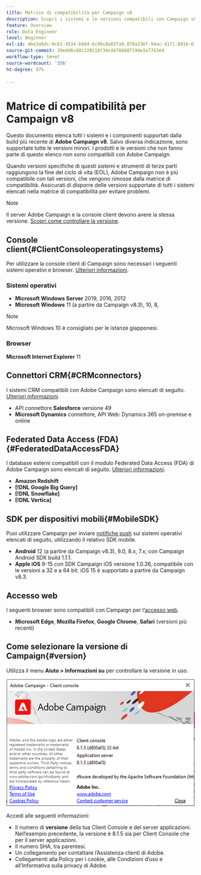 ```yaml
---
title: Matrice di compatibilità per Campaign v8
description: Scopri i sistemi e le versioni compatibili con Campaign v8
feature: Overview
role: Data Engineer
level: Beginner
exl-id: 4be3a6dc-0c61-4534-b9dd-6c99c8a037a9,870a336f-94ac-4171-891b-67614feef6ef,bebdd930-c7f6-4629-a489-3c704b33f058,d493e613-eb61-43b1-9c6d-1bd881af0734
source-git-commit: 39edd6c60c220118f34cd476b887194e1e7763e4
workflow-type: tm+mt
source-wordcount: '356'
ht-degree: 97%

---
```


# Matrice di compatibilità per Campaign v8

Questo documento elenca tutti i sistemi e i componenti supportati dalla build più recente di **Adobe Campaign v8**. Salvo diversa indicazione, sono supportate tutte le versioni minori. I prodotti e le versioni che non fanno parte di questo elenco non sono compatibili con Adobe Campaign.

Quando versioni specifiche di questi sistemi e strumenti di terze parti raggiungono la fine del ciclo di vita (EOL), Adobe Campaign non è più compatibile con tali versioni, che vengono rimosse dalla matrice di compatibilità. Assicurati di disporre delle versioni supportate di tutti i sistemi elencati nella matrice di compatibilità per evitare problemi.

>[!NOTE]
>
>Il server Adobe Campaign e la console client devono avere la stessa versione. [Scopri come controllare la versione](#version).

## Console client{#ClientConsoleoperatingsystems}

Per utilizzare la console client di Campaign sono necessari i seguenti sistemi operativi e browser. [Ulteriori informazioni](connect.md).

### Sistemi operativi

* **Microsoft Windows Server** 2019, 2016, 2012
* **Microsoft Windows** 11 (a partire da Campaign v8.3), 10, 8,

>[!NOTE]
>
>Microsoft Windows 10 è consigliato per le istanze giapponesi.

### Browser

**Microsoft Internet Explorer** 11

## Connettori CRM{#CRMconnectors}

I sistemi CRM compatibili con Adobe Campaign sono elencati di seguito. [Ulteriori informazioni](../connect/crm.md).

* API connettore **Salesforce** versione 49
* **Microsoft Dynamics** connettore, API Web: Dynamics 365 on-premise e online

## Federated Data Access (FDA){#FederatedDataAccessFDA}

I database esterni compatibili con il modulo Federated Data Access (FDA) di Adobe Campaign sono elencati di seguito. [Ulteriori informazioni](../connect/fda.md).

* **Amazon Redshift**
* **[!DNL Google Big Query]**
* **[!DNL Snowflake]**
* **[!DNL Vertica]**

## SDK per dispositivi mobili{#MobileSDK}

Puoi utilizzare Campaign per inviare [notifiche push](../send/push.md) sui sistemi operativi elencati di seguito, utilizzando il relativo SDK mobile.

* **Android** 12 (a partire da Campaign v8.3), 9.0, 8.x, 7.x, con Campaign Android SDK build 1.1.1.
* **Apple iOS** 9-15 con SDK Campaign iOS versione 1.0.26, compatibile con le versioni a 32 e a 64 bit. iOS 15 è supportato a partire da Campaign v8.3.

## Accesso web

I seguenti browser sono compatibili con Campaign per l’[accesso web](connect.md#web-access).

* **Microsoft Edge**, **Mozilla Firefox**, **Google Chrome**, **Safari** (versioni più recenti)

## Come selezionare la versione di Campaign{#version}

Utilizza il menu **Aiuto > Informazioni su** per controllare la versione in uso.

![](assets/ac-version.png)

Accedi alle seguenti informazioni:

* Il numero di **versione** della tua Client Console e del server applicazioni. Nell’esempio precedente, la versione è 8.1.5 sia per Client Console che per il server applicazioni.
* Il numero SHA, tra parentesi.
* Un collegamento per contattare l’Assistenza clienti di Adobe.
* Collegamenti alla Policy per i cookie, alle Condizioni d’uso e all’Informativa sulla privacy di Adobe.
